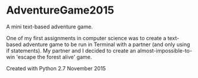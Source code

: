 # AdventureGame2015
A mini text-based adventure game.

One of my first assignments in computer science was to create a text-based adventure game to be run in Terminal with a partner (and only using if statements).
My partner and I decided to create an almost-impossible-to-win 'escape the forest alive' game. 

Created with Python 2.7
November 2015


